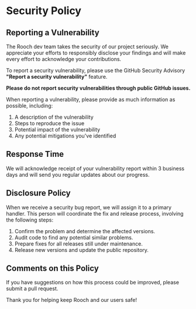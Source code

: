 # Security Policy

## Reporting a Vulnerability

The Rooch dev team takes the security of our project seriously. We appreciate your efforts to responsibly disclose your findings and will make every effort to acknowledge your contributions.

To report a security vulnerability, please use the GitHub Security Advisory **"Report a security vulnerability"** feature. 

**Please do not report security vulnerabilities through public GitHub issues.**

When reporting a vulnerability, please provide as much information as possible, including:

1. A description of the vulnerability
2. Steps to reproduce the issue
3. Potential impact of the vulnerability
4. Any potential mitigations you've identified

## Response Time

We will acknowledge receipt of your vulnerability report within 3 business days and will send you regular updates about our progress.

## Disclosure Policy

When we receive a security bug report, we will assign it to a primary handler. This person will coordinate the fix and release process, involving the following steps:

1. Confirm the problem and determine the affected versions.
2. Audit code to find any potential similar problems.
3. Prepare fixes for all releases still under maintenance.
4. Release new versions and update the public repository.

## Comments on this Policy

If you have suggestions on how this process could be improved, please submit a pull request.

Thank you for helping keep Rooch and our users safe!
